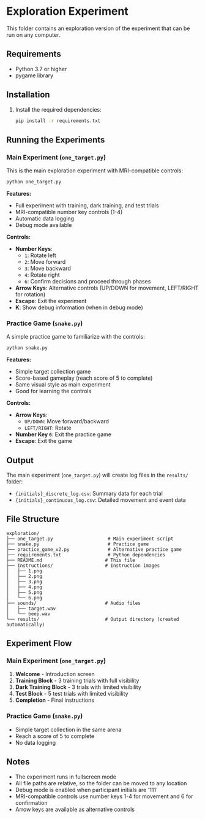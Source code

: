 # Exploration Experiment

This folder contains an exploration version of the experiment that can be run on any computer.

## Requirements

- Python 3.7 or higher
- pygame library

## Installation

1. Install the required dependencies:
   ```bash
   pip install -r requirements.txt
   ```

## Running the Experiments

### Main Experiment (`one_target.py`)

This is the main exploration experiment with MRI-compatible controls:

```bash
python one_target.py
```

**Features:**
- Full experiment with training, dark training, and test trials
- MRI-compatible number key controls (1-4)
- Automatic data logging
- Debug mode available

**Controls:**
- **Number Keys**: 
  - `1`: Rotate left
  - `2`: Move forward
  - `3`: Move backward  
  - `4`: Rotate right
  - `6`: Confirm decisions and proceed through phases
- **Arrow Keys**: Alternative controls (UP/DOWN for movement, LEFT/RIGHT for rotation)
- **Escape**: Exit the experiment
- **K**: Show debug information (when in debug mode)

### Practice Game (`snake.py`)

A simple practice game to familiarize with the controls:

```bash
python snake.py
```

**Features:**
- Simple target collection game
- Score-based gameplay (reach score of 5 to complete)
- Same visual style as main experiment
- Good for learning the controls

**Controls:**
- **Arrow Keys**: 
  - `UP/DOWN`: Move forward/backward
  - `LEFT/RIGHT`: Rotate
- **Number Key `6`**: Exit the practice game
- **Escape**: Exit the game

## Output

The main experiment (`one_target.py`) will create log files in the `results/` folder:
- `{initials}_discrete_log.csv`: Summary data for each trial
- `{initials}_continuous_log.csv`: Detailed movement and event data

## File Structure

```
exploration/
├── one_target.py                    # Main experiment script
├── snake.py                         # Practice game
├── practice_game_v2.py              # Alternative practice game
├── requirements.txt                 # Python dependencies
├── README.md                       # This file
├── Instructions/                   # Instruction images
│   ├── 1.png
│   ├── 2.png
│   ├── 3.png
│   ├── 4.png
│   ├── 5.png
│   └── 6.png
├── sounds/                         # Audio files
│   ├── target.wav
│   └── beep.wav
└── results/                        # Output directory (created automatically)
```

## Experiment Flow

### Main Experiment (`one_target.py`)
1. **Welcome** - Introduction screen
2. **Training Block** - 3 training trials with full visibility
3. **Dark Training Block** - 3 trials with limited visibility
4. **Test Block** - 5 test trials with limited visibility
5. **Completion** - Final instructions

### Practice Game (`snake.py`)
- Simple target collection in the same arena
- Reach a score of 5 to complete
- No data logging

## Notes

- The experiment runs in fullscreen mode
- All file paths are relative, so the folder can be moved to any location
- Debug mode is enabled when participant initials are '111'
- MRI-compatible controls use number keys 1-4 for movement and 6 for confirmation
- Arrow keys are available as alternative controls 